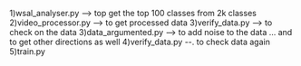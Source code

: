 1)wsal_analyser.py --> top get the top 100 classes from 2k classes
2)video_processor.py --> to get processed data
3)verify_data.py --> to check on the data 
3)data_argumented.py --> to add noise to the data ... and to get other directions as well
4)verify_data.py --. to check data again
5)train.py 
